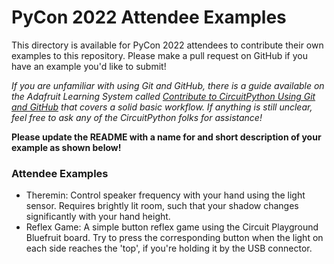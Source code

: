 # PyCon 2022 Attendee Examples

This directory is available for PyCon 2022 attendees to contribute their own examples to this
repository. Please make a pull request on GitHub if you have an example you'd like to submit!

_If you are unfamiliar with using Git and GitHub, there is a guide available on the Adafruit
Learning System called [Contribute to CircuitPython Using Git and GitHub](https://learn.adafruit.com/contribute-to-circuitpython-with-git-and-github) that covers a solid basic workflow. If
anything is still unclear, feel free to ask any of the CircuitPython folks for assistance!_

**Please update the README with a name for and short description of your example as shown below!**

### Attendee Examples
* Theremin: Control speaker frequency with your hand using the light sensor.
            Requires brightly lit room, such that your shadow changes significantly with 
            your hand height.
* Reflex Game: A simple button reflex game using the Circuit Playground Bluefruit board.
  Try to press the corresponding button when the light on each side reaches the 'top',
  if you're holding it by the USB connector.
